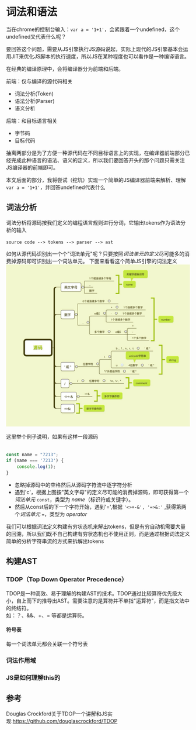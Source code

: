 # 词法和语法
当在chrome的控制台输入：` var a = '1+1' `，会紧跟着一个undefined，这个undefined又代表什么呢？  
  
要回答这个问题，需要从JS引擎执行JS源码说起，实际上现代的JS引擎基本会运用JIT来优化JS脚本的执行速度，所以JS在某种程度也可以看作是一种编译语言。
   
在经典的编译原理中，会将编译器分为前端和后端。
   
前端：仅与编译的源代码相关

- 词法分析(Token)
- 语法分析(Parser)
- 语义分析

后端：和目标语言相关

- 字节码
- 目标代码

抽离两部分是为了方便一种源代码在不同目标语言上的实现，在编译器前端部分已经完成此种语言的语法、语义的定义，所以我们要回答开头的那个问题只需关注JS编译器的前端即可。


本文后面的部分，我将尝试（挖坑）实现一个简单的JS编译器前端来解析、理解` var a = '1+1' `，并回答undefined代表什么
## 词法分析
词法分析将源码按我们定义的编程语言规则进行分词，它输出tokens作为语法分析的输入

`source code --> tokens --> parser --> ast`

如何从源代码识别出一个个"词法单元"呢？只要按照*词法单元的定义*尽可能多的消费掉源码即可识别出一个词法单元。
下面来看看这个简单JS引擎的词法定义
![tokens](../resource/token.png)

这里举个例子说明，如果有这样一段源码

```javascript

const name = "7213";
if (name === '7213') {
    console.log(1);
}
```

- 忽略掉源码中的空格然后从源码字符流中逐字符分析
- 遇到'c'，根据上图按"英文字母"的定义尽可能的消费掉源码，即可获得第一个*词法单元* `const`，类型为 *name*（标识符或关键字）。
- 然后从const后的下一个字符开始，遇到'=',根据 ` '<>+-&', '=>&:' ` ,获得第两个*词法单元* `=`，类型为 *operator*


我们可以根据词法定义构建有穷状态机来解出tokens，但是有穷自动机需要大量的回溯，所以我们既不自己构建有穷状态机也不使用正则，而是通过根据词法定义简单的分析字符串流的方式来拆解出tokens


## 构建AST

### TDOP（Top Down Operator Precedence）
TDOP是一种高效、易于理解的构建AST的技术。TDOP通过比较算符优先级大小，自上而下的推导出AST。需要注意的是算符并不单指"运算符"，而是指文法中的终结符。    
如：？、&&、+、= 等都是运算符。

#### 符号表
每一个词法单元都会关联一个符号表



### 词法作用域

### JS是如何理解this的


## 参考
Douglas Crockford关于TDOP一个讲解和JS实现:https://github.com/douglascrockford/TDOP

